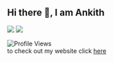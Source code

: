 ## Hi there 👋, I am Ankith
<img src="https://github-readme-stats.vercel.app/api?username=AnkithAbhayan&theme=merko&include_all_commits=true"/>
<img src="https://github-readme-stats.vercel.app/api/top-langs/?username=AnkithAbhayan&card_width=325"/>
    
![Profile Views](https://api.ghprofile.me/view?username=AnkithAbhayan&label=profile_views)  
to check out my website click [here](https://www.youtube.com/watch?v=j5a0jTc9S10)

